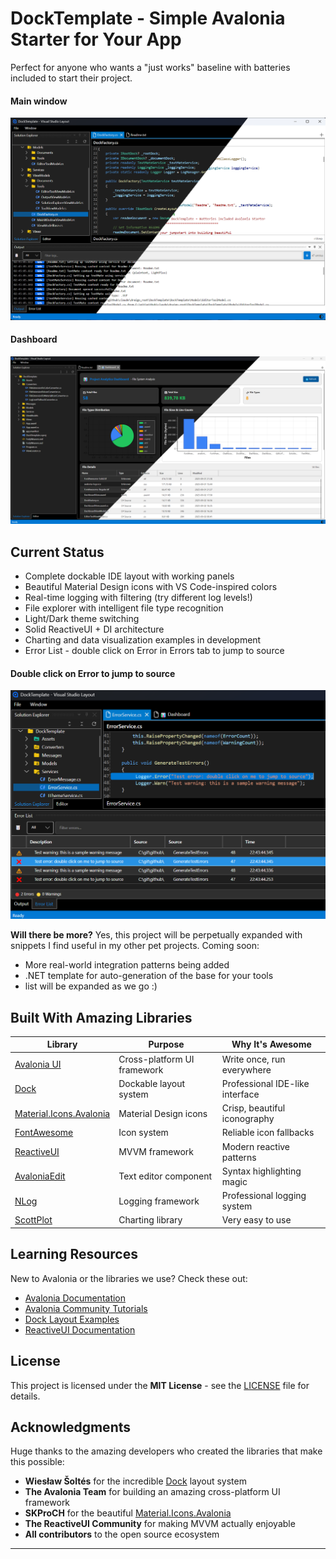# DockTemplate - Simple Avalonia Starter for Your App

Perfect for anyone who wants a "just works" baseline with batteries included to start their project. 

#### Main window

<img src="docs/img/dock_template_overview.png" alt="The App" />

#### Dashboard

<img src="docs/img/dashboard.png" alt="Dashboard" />

## Current Status

- Complete dockable IDE layout with working panels
- Beautiful Material Design icons with VS Code-inspired colors  
- Real-time logging with filtering (try different log levels!)
- File explorer with intelligent file type recognition
- Light/Dark theme switching
- Solid ReactiveUI + DI architecture
- Charting and data visualization examples in development
- Error List - double click on Error in Errors tab to jump to source

#### Double click on Error to jump to source

<img src="docs/img/click_to_jump.png" alt="Jump to source" />




**Will there be more?**
Yes, this project will be perpetually expanded with snippets I find useful in my other pet projects. 
Coming soon:
- More real-world integration patterns being added
- .NET template for auto-generation of the base for your tools
- list will be expanded as we go :)

## Built With Amazing Libraries

| Library | Purpose | Why It's Awesome |
|---------|---------|------------------|
| [Avalonia UI](https://avaloniaui.net/) | Cross-platform UI framework | Write once, run everywhere |
| [Dock](https://github.com/wieslawsoltes/Dock) | Dockable layout system | Professional IDE-like interface |
| [Material.Icons.Avalonia](https://github.com/SKProCH/Material.Icons.Avalonia) | Material Design icons | Crisp, beautiful iconography |
| [FontAwesome](https://fontawesome.com/) | Icon system | Reliable icon fallbacks |
| [ReactiveUI](https://reactiveui.net/) | MVVM framework | Modern reactive patterns |
| [AvaloniaEdit](https://github.com/AvaloniaUI/AvaloniaEdit) | Text editor component | Syntax highlighting magic |
| [NLog](https://nlog-project.org/) | Logging framework | Professional logging system | 
| [ScottPlot](https://github.com/ScottPlot/ScottPlot) | Charting library | Very easy to use  |



## Learning Resources

New to Avalonia or the libraries we use? Check these out:

- [Avalonia Documentation](https://docs.avaloniaui.net/)
- [Avalonia Community Tutorials](https://github.com/AvaloniaUI/Avalonia/wiki)
- [Dock Layout Examples](https://github.com/wieslawsoltes/Dock/tree/master/samples)
- [ReactiveUI Documentation](https://reactiveui.net/docs/)


## License

This project is licensed under the **MIT License** - see the [LICENSE](LICENSE) file for details.

## Acknowledgments

Huge thanks to the amazing developers who created the libraries that make this possible:

- **Wiesław Šoltés** for the incredible [Dock](https://github.com/wieslawsoltes/Dock) layout system
- **The Avalonia Team** for building an amazing cross-platform UI framework
- **SKProCH** for the beautiful [Material.Icons.Avalonia](https://github.com/SKProCH/Material.Icons.Avalonia)
- **The ReactiveUI Community** for making MVVM actually enjoyable
- **All contributors** to the open source ecosystem

---